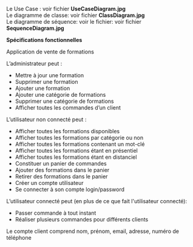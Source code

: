 Le Use Case : voir fichier **UseCaseDiagram.jpg**    
Le diagramme de classe: voir fichier **ClassDiagram.jpg**  
Le diagramme de séquence: voir le fichier: voir fichier **SequenceDiagram.jpg** 


**Spécifications fonctionnelles** 
  
Application de vente de formations

L’administrateur peut :
-	Mettre à jour une formation
-	Supprimer une formation
-	Ajouter une formation
-	Ajouter une catégorie de formations
-	Supprimer une catégorie de formations
-	Afficher toutes les commandes d’un client

L’utilisateur non connecté peut : 
-	Afficher toutes les formations disponibles
-	Afficher toutes les formations par catégorie ou non
-	Afficher toutes les formations contenant un mot-clé
-	Afficher toutes les formations étant en présentiel
-	Afficher toutes les formations étant en distanciel
-	Constituer un panier de commandes
-	Ajouter des formations dans le panier
-	Retirer des formations dans le panier
-	Créer un compte utilisateur
-	Se connecter à son compte login/password

L’utilisateur connecté peut (en plus de ce que fait l'utilisateur connecté):
-	Passer commande à tout instant
-	Réaliser plusieurs commandes pour différents clients

Le compte client comprend nom, prénom, email, adresse, numéro de téléphone
